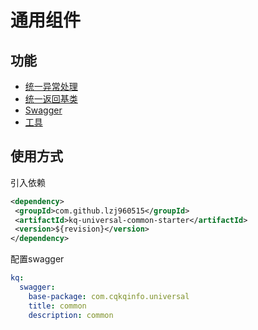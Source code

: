 # 通用组件
## 功能

- [统一异常处理](src/main/java/com/kqinfo/universal/common/exception)
- [统一返回基类](src/main/java/com/kqinfo/universal/common/response)
- [Swagger](src/main/java/com/kqinfo/universal/common/config/SwaggerConfiguration.java)
- [工具](src/main/java/com/kqinfo/universal/common/util)


## 使用方式

引入依赖
```xml
<dependency>
 <groupId>com.github.lzj960515</groupId>
 <artifactId>kq-universal-common-starter</artifactId>
 <version>${revision}</version>
</dependency>
```
配置swagger
```yaml
kq:
  swagger:
    base-package: com.cqkqinfo.universal
    title: common
    description: common
```